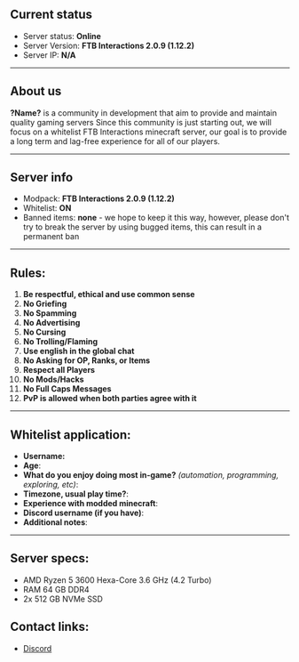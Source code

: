 ## Current status

- Server status: **Online**
- Server Version: **FTB Interactions 2.0.9 (1.12.2)**
- Server IP: **N/A**
______________________________________________________________________________
## About us

**?Name?** is a community in development that aim to provide and maintain quality gaming 
servers
Since this community is just starting out, we will focus on a whitelist FTB Interactions minecraft server, our goal is to provide a long term and lag-free experience for all of our players.

___
## Server info
- Modpack: **FTB Interactions 2.0.9 (1.12.2)**
- Whitelist: **ON**
- Banned items: **none** - we hope to keep it this way, however, please don't try to break the server by using bugged items, this can result in a permanent ban

___
## Rules:
1. **Be respectful, ethical and use common sense** 
2. **No Griefing**   
3. **No Spamming**   
4. **No Advertising**   
5. **No Cursing**   
6. **No Trolling/Flaming**   
7. **Use english in the global chat**   
8. **No Asking for OP, Ranks, or Items**   
9. **Respect all Players**   
10. **No Mods/Hacks**   
11. **No Full Caps Messages**  
12. **PvP is allowed when both parties agree with it**

___
## Whitelist application:
- **Username:**
- **Age**:
- **What do you enjoy doing most in-game?** *(automation, programming, exploring, etc)*:
- **Timezone, usual play time?**:
- **Experience with modded minecraft**:
- **Discord username (if you have)**:
- **Additional notes**:

___
## Server specs:
- AMD Ryzen 5 3600 Hexa-Core 3.6 GHz (4.2 Turbo)
- RAM 64 GB DDR4
- 2x 512 GB NVMe SSD


## Contact links:
- [Discord](https://discord.gg/N43FGkc)